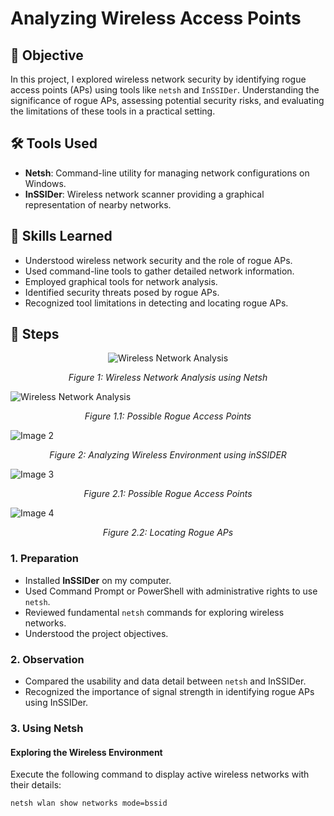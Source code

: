 # Analyzing Wireless Access Points

## 🎯 Objective
In this project, I explored wireless network security by identifying rogue access points (APs) using tools like `netsh` and `InSSIDer`. Understanding the significance of rogue APs, assessing potential security risks, and evaluating the limitations of these tools in a practical setting.

## 🛠️ Tools Used
- **Netsh**: Command-line utility for managing network configurations on Windows.
- **InSSIDer**: Wireless network scanner providing a graphical representation of nearby networks.

## 🧠 Skills Learned
- Understood wireless network security and the role of rogue APs.
- Used command-line tools to gather detailed network information.
- Employed graphical tools for network analysis.
- Identified security threats posed by rogue APs.
- Recognized tool limitations in detecting and locating rogue APs.

## 📝 Steps
<div align="center">
  <img src="https://imgur.com/4ELX8hj.png" alt="Wireless Network Analysis">
  <p><em>Figure 1: Wireless Network Analysis using Netsh</em></p>
</div>

![Wireless Network Analysis](https://imgur.com/BwNluOQ.png)
<p align="center"><em>Figure 1.1: Possible Rogue Access Points</em></p>

![Image 2](https://imgur.com/gn4W0MR.png)
<p align="center"><em>Figure 2: Analyzing Wireless Environment using inSSIDER</em></p>

![Image 3](https://imgur.com/7q6jh8a.png)
<p align="center"><em>Figure 2.1: Possible Rogue Access Points</em></p>

![Image 4](https://imgur.com/GqgclNK.png)
<p align="center"><em>Figure 2.2: Locating Rogue APs</em></p>


### 1. Preparation
- Installed **InSSIDer** on my computer.
- Used Command Prompt or PowerShell with administrative rights to use `netsh`.
- Reviewed fundamental `netsh` commands for exploring wireless networks.
- Understood the project objectives.

### 2. Observation
- Compared the usability and data detail between `netsh` and InSSIDer.
- Recognized the importance of signal strength in identifying rogue APs using InSSIDer.

### 3. Using Netsh
#### Exploring the Wireless Environment
Execute the following command to display active wireless networks with their details:

```sh
netsh wlan show networks mode=bssid


